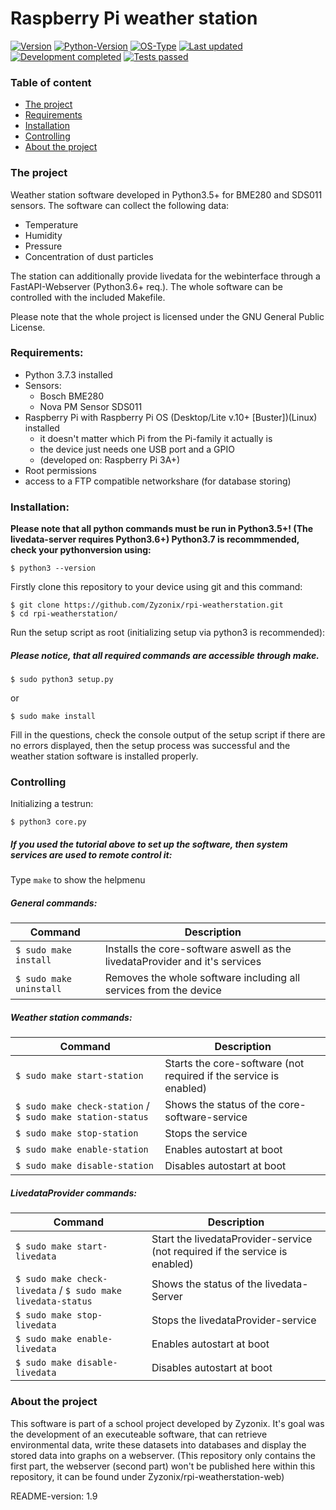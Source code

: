 # Raspberry Pi weather station

[![Version](https://img.shields.io/badge/Version-2.0-orange)]() 
[![Python-Version](https://img.shields.io/badge/Python-3.7.3-blue)]()
[![OS-Type](https://img.shields.io/badge/OS%20Type-Linux-blue)]()
[![Last updated](https://img.shields.io/badge/Last%20updated-28/07/2021-orange)]()
[![Development completed](https://img.shields.io/badge/Development%20completed-true-darkgreen)]()
[![Tests passed](https://img.shields.io/badge/Tests%20passed-true-darkgreen)]()

### Table of content
* [The project](#the-project)
* [Requirements](#requirements)
* [Installation](#installation)
* [Controlling](#controlling)
* [About the project](#about-the-project)

### The project
Weather station software developed in Python3.5+ for BME280 and SDS011 sensors.
The software can collect the following data: 
- Temperature
- Humidity
- Pressure
- Concentration of dust particles 

The station can additionally provide livedata for the webinterface through a FastAPI-Webserver (Python3.6+ req.).
The whole software can be controlled with the included Makefile.

Please note that the whole project is licensed under the GNU General Public License.


### Requirements:
* Python 3.7.3 installed
* Sensors:
  - Bosch BME280 
  - Nova PM Sensor SDS011
* Raspberry Pi with Raspberry Pi OS (Desktop/Lite v.10+ [Buster])(Linux) installed 
  - it doesn't matter which Pi from the Pi-family it actually is
  - the device just needs one USB port and a GPIO
  - (developed on: Raspberry Pi 3A+)
* Root permissions
* access to a FTP compatible networkshare (for database storing)

### Installation:
**Please note that all python commands must be run in Python3.5+! (The livedata-server requires Python3.6+) Python3.7 is recommmended, check your pythonversion using:**
```
$ python3 --version
```

Firstly clone this repository to your device using git and this command:
```
$ git clone https://github.com/Zyzonix/rpi-weatherstation.git
$ cd rpi-weatherstation/
```
Run the setup script as root (initializing setup via python3 is recommended):
##### Please notice, that all required commands are accessible through make.
```
$ sudo python3 setup.py
```
or
```
$ sudo make install
```
Fill in the questions, check the console output of the setup script if there are no errors displayed, then the setup process was successful and the weather station software is installed properly.

### Controlling
Initializing a testrun:
```
$ python3 core.py
```

##### If you used the tutorial above to set up the software, then system services are used to remote control it:
Type ``` make ``` to show the helpmenu
##### General commands:
Command | Description
--- | ---
``` $ sudo make install ``` | Installs the core-software aswell as the livedataProvider and it's services
``` $ sudo make uninstall ``` | Removes the whole software including all services from the device 

##### Weather station commands:
Command | Description
--- | ---
``` $ sudo make start-station ``` | Starts the core-software (not required if the service is enabled)
``` $ sudo make check-station ``` / ``` $ sudo make station-status ``` | Shows the status of the core-software-service
``` $ sudo make stop-station ``` | Stops the service
``` $ sudo make enable-station ``` | Enables autostart at boot
``` $ sudo make disable-station ``` | Disables autostart at boot

##### LivedataProvider commands:
Command | Description
--- | ---
``` $ sudo make start-livedata ``` | Start the livedataProvider-service (not required if the service is enabled)
``` $ sudo make check-livedata ``` / ``` $ sudo make livedata-status ``` | Shows the status of the livedata-Server
``` $ sudo make stop-livedata ``` | Stops the livedataProvider-service
``` $ sudo make enable-livedata ``` | Enables autostart at boot
``` $ sudo make disable-livedata ``` | Disables autostart at boot

### About the project
This software is part of a school project developed by Zyzonix. It's goal was the development of an executeable software, that can retrieve environmental data, write these datasets into databases and display the stored data into graphs on a webserver. 
(This repository only contains the first part, the webserver (second part) won't be published here within this repository, it can be found under Zyzonix/rpi-weatherstation-web)

README-version: 1.9
